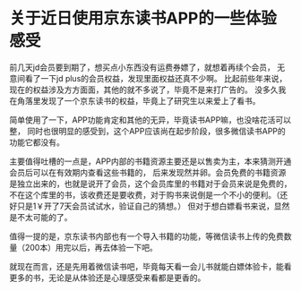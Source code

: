 # 关于近日使用京东读书APP的一些体验感受

<!--more-->

前几天jd会员要到期了，想买点小东西没有运费券嫖了，就想着再续个会员，
无意间看了一下jd plus的会员权益，发现里面权益还真不少啊。
比起前些年来说，现在的权益涉及方方面面，其他的就不多说了，毕竟不是来打广告的。
没多久我在角落里发现了一个京东读书的权益，毕竟上了研究生以来爱上了看书。

简单使用了一下，APP功能肯定和其他的无异，毕竟读书APP嘛，也没啥花活可以整，
同时也很明显的感受到，这个APP应该尚在起步阶段，很多微信读书APP的功能它都没有。

主要值得吐槽的一点是，APP内部的书籍资源主要还是以售卖为主，本来猜测开通会员后可以在有效期内查看这些书籍的，
后来发现然并卵。会员免费的书籍资源是独立出来的，也就是说开了会员，这个会员库里的书籍对于会员来说是免费的，
不在这个库里的书，该收费还是要收费，对于购书来说倒是一个不小的便利。（还好只是1￥开了7天会员试试水，验证自己的猜想。）
但对于想白嫖看书来说，显然是不太可能的了。

值得一提的是，京东读书内部也有一个导入书籍的功能，等微信读书上传的免费数量（200本）用完以后，再去体验一下吧。


就现在而言，还是先用着微信读书吧，毕竟每天看一会儿书就能白嫖体验卡，能看更多的书，无论是从体验还是心理感受来看都是更香的。




